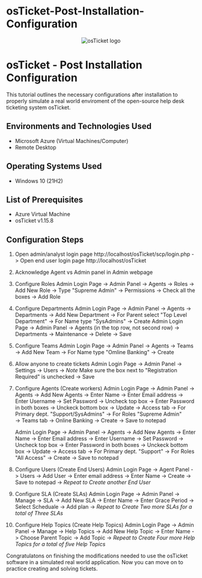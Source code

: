 # osTicket-Post-Installation-Configuration
<p align="center">
<img src="https://i.imgur.com/Clzj7Xs.png" alt="osTicket logo"/>
</p>

<h1>osTicket - Post Installation Configuration</h1>
This tutorial outlines the necessary configurations after installation to properly simulate a real world enviroment of the open-source help desk ticketing system osTicket.<br />



<h2>Environments and Technologies Used</h2>

- Microsoft Azure (Virtual Machines/Computer)
- Remote Desktop


<h2>Operating Systems Used </h2>

- Windows 10</b> (21H2)

<h2>List of Prerequisites</h2>

- Azure Virtual Machine
- osTicket v1.15.8



<h2>Configuration Steps</h2>

1. Open admin/analyst login page http://localhost/osTicket/scp/login.php -> Open end user login page http://localhost/osTicket 
  
2. Acknowledge Agent vs Admin panel in Admin webpage

3. Configure Roles
   Admin Login Page -> Admin Panel -> Agents -> Roles -> Add New Role -> Type "Supreme Admin" -> Permissions -> Check all the boxes -> Add Role

4. Configure Departments
   Admin Login Page -> Admin Panel -> Agents -> Departments -> Add New Department -> For Parent select "Top Level Department" -> For Name type "SysAdmins" -> Create
   Admin Login Page -> Admin Panel -> Agents (in the top row, not second row) -> Departments -> Maintenance -> Delete -> Save

5. Configure Teams
    Admin Login Page -> Admin Panel -> Agents -> Teams -> Add New Team -> For Name type "Omline Banking" -> Create

6. Allow anyone to create tickets
   Admin Login Page -> Admin Panel -> Settings -> Users -> *Note* Make sure the box next to "Registration Required" is unchecked -> Save 

7. Configure Agents (Create workers)
   Admin Login Page -> Admin Panel -> Agents -> Add New Agents -> Enter Name -> Enter Email address -> Enter Username -> Set Password -> Uncheck top box -> Enter Password in both boxes -> Unckeck bottom box -> Update -> Access tab -> For Primary dept. "Support/SysAdmins" -> For Roles "Supreme Admin"  
   -> Teams tab -> Online Banking -> Create -> Save to notepad

   Admin Login Page -> Admin Panel -> Agents -> Add New Agents -> Enter Name -> Enter Email address -> Enter Username -> Set Password -> Uncheck top box -> Enter Password in both boxes -> Unckeck bottom box -> Update -> Access tab -> For Primary dept. "Support" -> For Roles "All Access" -> Create
   -> Save to notepad

8. Configure Users (Create End Users)
   Admin Login Page -> Agent Panel -> Users -> Add User -> Enter email address -> Enter Name -> Create -> Save to notepad -> *Repeat to Create another End User*

9. Configure SLA (Create SLAs)
   Admin Login Page -> Admin Panel -> Manage -> SLA -> Add New SLA -> Enter Name -> Enter Grace Period -> Select Scheduale -> Add plan -> *Repeat to Create Two more SLAs for a total of Three SLAs*

10. Configure Help Topics (Create Help Topics)
    Admin Login Page -> Admin Panel -> Manage -> Help Topics -> Add New Help Topic -> Enter Name -> Choose Parent Topic -> Add Topic -> *Repeat to Create Four more Help Topics for a total of five Help Topics*

Congratulatons on finishing the modifications needed to use the osTicket software in a simulated real world application. Now you can move on to practice creating and solving tickets.


